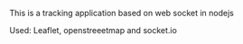 This is a tracking application based on web socket in nodejs

Used: Leaflet, openstreeetmap and socket.io
